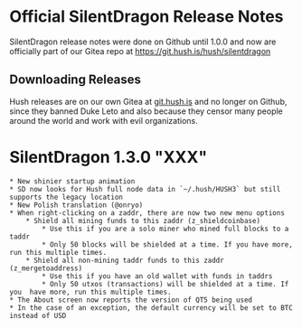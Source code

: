 # Official SilentDragon Release Notes

SilentDragon release notes were done on Github until 1.0.0
and now are officially part of our Gitea repo at https://git.hush.is/hush/silentdragon

## Downloading Releases

Hush releases are on our own Gitea at <a href="https://git.hush.is/">git.hush.is</a>
and no longer on Github, since they banned Duke Leto and
also because they censor many people around the world and work with
evil organizations.

# SilentDragon 1.3.0 "XXX"

    * New shinier startup animation
    * SD now looks for Hush full node data in `~/.hush/HUSH3` but still supports the legacy location
    * New Polish translation (@onryo)
    * When right-clicking on a zaddr, there are now two new menu options
        * Shield all mining funds to this zaddr (z_shieldcoinbase)
            * Use this if you are a solo miner who mined full blocks to a taddr
            * Only 50 blocks will be shielded at a time. If you have more, run this multiple times.
        * Shield all non-mining taddr funds to this zaddr (z_mergetoaddress)
            * Use this if you have an old wallet with funds in taddrs
            * Only 50 utxos (transactions) will be shielded at a time. If you  have more, run this multiple times.
    * The About screen now reports the version of QT5 being used
    * In the case of an exception, the default currency will be set to BTC instead of USD
